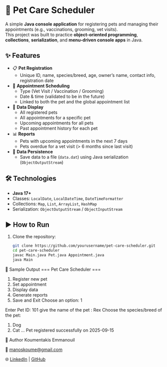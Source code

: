 # 🐾 Pet Care Scheduler

A simple **Java console application** for registering pets and managing their appointments (e.g., vaccinations, grooming, vet visits).  
This project was built to practice **object-oriented programming**, **collections**, **serialization**, and **menu-driven console apps** in Java.

## ✨ Features

- 📋 **Pet Registration**
  - Unique ID, name, species/breed, age, owner’s name, contact info, registration date
- 📅 **Appointment Scheduling**
  - Type (Vet Visit / Vaccination / Grooming)
  - Date & time (validated to be in the future)
  - Linked to both the pet and the global appointment list
- 👀 **Data Display**
  - All registered pets
  - All appointments for a specific pet
  - Upcoming appointments for all pets
  - Past appointment history for each pet
- 📊 **Reports**
  - Pets with upcoming appointments in the next 7 days
  - Pets overdue for a vet visit (> 6 months since last visit)
- 💾 **Data Persistence**
  - Save data to a file (`data.dat`) using Java serialization (`ObjectOutputStream`)

## 🛠️ Technologies

- **Java 17+**
- Classes: `LocalDate`, `LocalDateTime`, `DateTimeFormatter`
- Collections: `Map`, `List`, `ArrayList`, `HashMap`
- Serialization: `ObjectOutputStream` / `ObjectInputStream`

## ▶️ How to Run

1. Clone the repository:
   ```bash
   git clone https://github.com/yourusername/pet-care-scheduler.git
   cd pet-care-scheduler
   javac Main.java Pet.java Appointment.java
   java Main


📸 Sample Output
=== Pet Care Scheduler ===
1. Register new pet
2. Set appointment
3. Display data
4. Generate reports
5. Save and Exit
Choose an option: 1

Enter Pet ID: 101
give the name of the pet : Rex
Choose the species/breed of the pet:
1. Dog
2. Cat
...
Pet registered successfully on 2025-09-15

👤 Author Koumentakis Emmanouil

📧 manoskoume@gmail.com

🌐 [LinkedIn](https://www.linkedin.com/in/emmanouil-koumentakis-a382a8325) | [GitHub](https://github.com/manoskoum)

